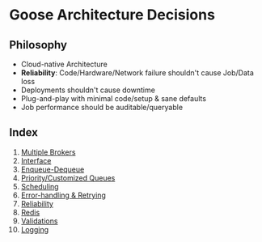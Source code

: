 Goose Architecture Decisions
==========

Philosophy
----------
- Cloud-native Architecture
- **Reliability**: Code/Hardware/Network failure shouldn't cause Job/Data loss
- Deployments shouldn't cause downtime
- Plug-and-play with minimal code/setup & sane defaults
- Job performance should be auditable/queryable

Index
----------

1. [Multiple Brokers](https://github.com/nilenso/goose/blob/main/architecture-decisions/pages/multiple-brokers.md)
1. [Interface](https://github.com/nilenso/goose/blob/main/architecture-decisions/pages/interface.md)
1. [Enqueue-Dequeue](https://github.com/nilenso/goose/blob/main/architecture-decisions/pages/enqueue-dequeue.md)
1. [Priority/Customized Queues](https://github.com/nilenso/goose/blob/main/architecture-decisions/pages/priority-queues.md)
1. [Scheduling](https://github.com/nilenso/goose/blob/main/architecture-decisions/pages/scheduling.md)
1. [Error-handling & Retrying](https://github.com/nilenso/goose/blob/main/architecture-decisions/pages/error-handling.md)
1. [Reliability](https://github.com/nilenso/goose/blob/main/architecture-decisions/pages/reliability.md)
1. [Redis](https://github.com/nilenso/goose/blob/main/architecture-decisions/pages/redis.md)
1. [Validations](https://github.com/nilenso/goose/blob/main/architecture-decisions/pages/validations.md)
1. [Logging](https://github.com/nilenso/goose/blob/main/architecture-decisions/pages/logging.md)
